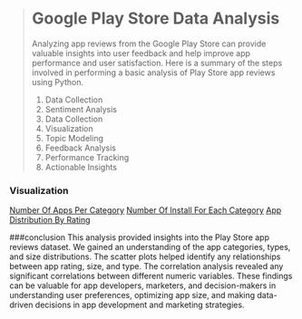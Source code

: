 > # Google Play Store Data Analysis 
> Analyzing app reviews from the Google Play Store can provide valuable insights into user feedback and help improve app performance and user satisfaction. Here is a summary of the steps involved in performing a basic analysis of Play Store app reviews using Python.
> 1. Data Collection
> 2. Sentiment Analysis
> 3. Data Collection
> 4. Visualization
> 5. Topic Modeling
> 6. Feedback Analysis
> 7. Performance Tracking
> 8. Actionable Insights

### Visualization
[Number Of Apps Per Category]()
[Number Of Install For Each Category]()
[App Distribution By Rating]()



###conclusion 
This analysis provided insights into the Play Store app reviews dataset. We gained an understanding of the app categories, types, and size distributions. The scatter plots helped identify any relationships between app rating, size, and type. The correlation analysis revealed any significant correlations between different numeric variables.
These findings can be valuable for app developers, marketers, and decision-makers in understanding user preferences, optimizing app size, and making data-driven decisions in app development and marketing strategies.
